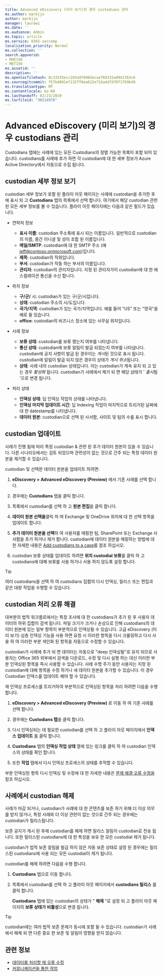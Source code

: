 ```yaml
---
title: Advanced eDiscovery (미리 보기)의 경우 custodians 관리
ms.author: markjjo
author: markjjo
manager: laurawi
ms.date: ''
ms.audience: Admin
ms.topic: article
ms.service: O365-seccomp
localization_priority: Normal
ms.collection: ''
search.appverid:
- MOE150
- MET150
ms.assetid: ''
description: ''
ms.openlocfilehash: 0c33335ecc103a97090dacaa769315ad9413b3c6
ms.sourcegitcommit: f57b4001ef1327f0ea622e716a4d7d78f1769b49
ms.translationtype: MT
ms.contentlocale: ko-KR
ms.lasthandoff: 02/23/2019
ms.locfileid: "30214978"
---
```

# <a name="manage-custodians-in-an-advanced-ediscovery-preview-case"></a>Advanced eDiscovery (미리 보기)의 경우 custodians 관리

Custodians 탭에는 사례에 있는 모든 Custodians의 정렬 가능한 목록이 포함 되어 있습니다. custodians를 사례에 추가 하면 각 custodian에 대 한 세부 정보가 Azure Active Directory에서 자동으로 수집 됩니다.

## <a name="viewing-custodian-details"></a>custodian 세부 정보 보기

custodian 세부 정보가 포함 된 플라이 아웃 페이지는 사례에 custodian을 추가한 후에 표시 되 고 **Custodians** 탭의 목록에서 선택 합니다. 여기에서 해당 custodian 관련 된 모든 세부 정보를 볼 수 있습니다. 플라이 아웃 페이지에는 다음과 같은 필드가 있습니다.

- 연락처 정보

  - **표시 이름**: custodian 주소록에 표시 되는 이름입니다. 일반적으로 custodian의 이름, 중간 이니셜 및 성이 조합 된 이름입니다.
  - **메일/SMTP**: custodian에 대 한 SMTP 주소 (예 jeff@contoso.onmicrosoft.com)입니다.  
  - **제목**: custodian의 직위입니다.
  - **부서**: custodian가 작동 하는 부서의 이름입니다.
  - **관리자**: custodian의 관리자입니다. 지정 된 관리자가이 custodian에 대 한 에스컬레이션 통신을 수신 합니다.
  
- 위치 정보

  - **구/군/** 시: custodian가 있는 구/군/시입니다.
  - **상태**: custodian 주소의 시/도입니다.
  - **국가/지역**: custodian가 있는 국가/지역입니다. 예를 들어 "US" 또는 "영국"을 예로 들 있습니다.
  - **office**: custodian의 비즈니스 장소에 있는 사무실 위치입니다.

- 사례 정보

  - **보류 상태**: custodian를 보류 했는지 여부를 나타냅니다. 
  - **통신 상태**: custodian에 보류 알림이 발급 되었는지 여부를 나타냅니다. custodian에 공지 사항이 발급 된 경우이는 *게시*된 것으로 표시 됩니다. custodian에 알림이 발급 되지 않은 경우이 상태가 *게시 취소*됩니다. 
  - **상태**: 사례 내의 custodian 상태입니다. 이는 custodian가 계속 유지 되 고 있는 경우 *활성화* 됩니다. custodian가 사례에서 제거 되 면 해당 상태가 ' *출시*됨 '으로 변경 됩니다. 

- 처리 상태

  - **인덱싱 상태**: 딥 인덱싱 작업의 상태를 나타냅니다.  
  - **인덱싱 마지막 업데이트 시간**: 딥 Indexing 작업이 마지막으로 트리거된 날짜에 대 한 datestamp를 나타냅니다.
  - **데이터 원본**: custodian으로 선택 된 사서함, 사이트 및 팀의 수를 표시 합니다.

## <a name="updating-a-custodian"></a>custodian 업데이트

사례가 진행 됨에 따라 특정 custodian & 관련 된 추가 데이터 원본이 있을 수 있습니다. 다른 시나리오에서는 검토 되었으며 관련성이 없는 것으로 간주 되는 특정 데이터 원본을 제거할 수 있습니다.

custodian 및 선택한 데이터 원본을 업데이트 하려면:

1. **eDiscovery > Advanced eDiscovery (Preview)** 에서 기존 사례를 선택 합니다.
  
2. 경우에는 **Custodians** 탭을 클릭 합니다.
  
3. 목록에서 custodian를 선택 하 고 **원본 편집**을 클릭 합니다.
  
4. **데이터 원본 선택을**클릭 하 여 Exchange 및 OneDrive 위치에 대 한 선택 항목을 업데이트 합니다.
  
5. **추가 데이터 원본을 선택**하 여 사용자를 매핑한 팀, SharePoint 또는 Exchange 사서함을 추가 하거나 제거 합니다. custodian에 데이터 원본을 매핑하는 방법에 대 한 자세한 내용은 [Add custodians to a case](add-custodians-to-case.md)를 참조 하십시오.
  
6. custodian 보류 상태를 업데이트 하려면 **위치 custodial 보류**를 클릭 하 고 custodians에 대해 보류를 사용 하거나 사용 하지 않도록 설정 합니다.

> [!TIP]
> 여러 custodians을 선택 하 여 custodians 집합의 다시 인덱싱, 릴리스 또는 편집과 같은 대량 작업을 수행할 수 있습니다.

## <a name="resolving-custodian-processing-errors"></a>custodian 처리 오류 해결

대부분의 법적 워크플로에서는 특정 조사에 대 한 custodians가 추가 된 후 사용자 데이터의 하위 집합이 검색 됩니다. 파일 크기가 크거나 손상으로 인해 custodians의 데이터 원본에 있는 일부 항목이 부분적으로 인덱싱될 수 있습니다. 고급 eDiscovery (미리 보기) 심층 인덱싱 기능을 사용 하면 요청 시 이러한 항목을 다시 크롤링하고 다시 사용 하 여 이러한 부분 색인화 된 항목을 자동으로 수정할 수 있습니다. 

custodian가 사례에 추가 되 면 데이터는 자동으로 "deep 인덱싱될"로 유지 되므로 사용자는 Office 365 외부에서 검색을 다운로드, 수정 및 다시 실행 하는 대신 이러한 부분 인덱싱된 항목을 즉시 사용할 수 있습니다. 사례 수명 주기 동안 사용자는 지정 된 custodian에 대해 항목을 수정 하거나 새 데이터 원본을 추가할 수 있습니다. 이 경우 Custodian 인덱스를 업데이트 해야 할 수 있습니다. 

재 인덱싱 프로세스를 트리거하여 부분적으로 인덱싱된 항목을 처리 하려면 다음을 수행 합니다.

1. **eDiscovery > Advanced eDiscovery (Preview)** 로 이동 하 여 기존 사례를 선택 합니다.

2. 경우에는 **Custodians 탭**을 클릭 합니다. 

3. 다시 인덱싱되는 데 필요한 custodian를 선택 하 고 플라이 아웃 페이지에서 **인덱스 업데이트** 를 클릭 합니다.

4. **Custodians** 탭의 **인덱싱 작업 상태** 열에 있는 링크를 클릭 하 여 custodian 인덱스의 상태를 확인 합니다.  

5. 또한 **작업** 탭에서 다시 인덱싱 프로세스의 상태를 추적할 수 있습니다.

부분 인덱싱된 항목 다시 인덱싱 및 수정에 대 한 자세한 내용은 [문제 해결 오류 수정을](processing-data-for-case.md)참조 하십시오.

## <a name="releasing-a-custodian-from-a-case"></a>사례에서 custodian 해제

사례가 마감 되거나, custodian가 사례에 대 한 콘텐츠를 보존 하기 위해 더 이상 의무를 받지 않거나, 특정 사례와 더 이상 관련이 없는 것으로 간주 되는 경우에는 custodian가 릴리스됩니다. 

보존 공지가 게시 된 후에 custodian를 해제 하면 릴리스 알림이 custodian로 전송 됩니다. 또한 릴리스된 custodians에 대 한 특성을 보유 한 모든 custodial 제거 됩니다.

custodian가 법적 보존 알림을 발급 하지 않은 자동 보존 상태로 설정 된 경우에는 릴리스된 custodians에 사용 되는 모든 custodial이 제거 됩니다.  

custodian를 해제 하려면 다음을 수행 합니다. 

1.  **Custodians** 탭으로 이동 합니다.

2.  목록에서 custodian를 선택 하 고 플라이 아웃 페이지에서 **custodians 릴리스** 를 클릭 합니다.

    **Custodians** 탭에 있는 custodian의 상태가 " **해제** "로 설정 되 고 플라이 아웃 페이지의 **보류 상태가** **비활성**으로 변경 됩니다. 

> [!TIP]
> custodian에는 여러 법적 보존 문제가 동시에 포함 될 수 있습니다. custodian가 사례에서 해제 되 면 다른 중요 한 보존 및 알림이 영향을 받지 않습니다.

## <a name="related-information"></a>관련 정보

 - [데이터를 처리할 때 오류 수정](error-remediation.md) 
- [커뮤니케이션을 통한 작업](managing-custodian-communications.md)
